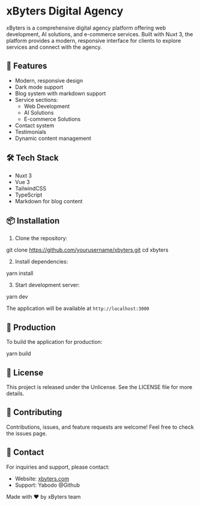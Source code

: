 # xByters Digital Agency

xByters is a comprehensive digital agency platform offering web development, AI solutions, and e-commerce services. Built with Nuxt 3, the platform provides a modern, responsive interface for clients to explore services and connect with the agency.

## 🚀 Features

- Modern, responsive design
- Dark mode support
- Blog system with markdown support
- Service sections:
  - Web Development
  - AI Solutions
  - E-commerce Solutions
- Contact system
- Testimonials
- Dynamic content management

## 🛠️ Tech Stack

- Nuxt 3
- Vue 3
- TailwindCSS
- TypeScript
- Markdown for blog content

## 📦 Installation

1. Clone the repository:

git clone https://github.com/yourusername/xbyters.git
cd xbyters

2. Install dependencies:

yarn install

3. Start development server:

yarn dev

The application will be available at `http://localhost:3000`

## 🚀 Production

To build the application for production:

yarn build

## 📝 License

This project is released under the Unlicense. See the LICENSE file for more details.

## 🤝 Contributing

Contributions, issues, and feature requests are welcome! Feel free to check the issues page.

## 📧 Contact

For inquiries and support, please contact:
- Website: [xbyters.com](https://xbyters.com)
- Support: Yabodo @Github

Made with ❤️ by xByters team